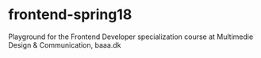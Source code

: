 # frontend-spring18
Playground for the Frontend Developer specialization course at Multimedie Design &amp; Communication, baaa.dk
